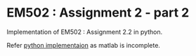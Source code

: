 # EM502 : Assignment 2 - part 2

Implementation of EM502 : Assignment 2.2 in python.

Refer [python implementaion](https://github.com/suren3141/EM502/tree/master/Assignment_2_2/python) as matlab is incomplete.
